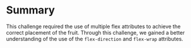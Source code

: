 # Summary

This challenge required the use of multiple flex attributes to achieve the correct placement of the fruit. Through this challenge, we gained a better understanding of the use of the `flex-direction` and `flex-wrap` attributes.
